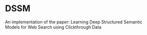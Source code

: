 # DSSM
An implementation of the paper: Learning Deep Structured Semantic Models for Web Search using Clickthrough Data
